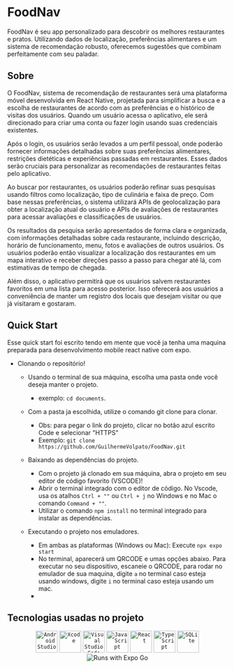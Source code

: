 # FoodNav
FoodNav é seu app personalizado para descobrir os melhores restaurantes e pratos. Utilizando dados de localização, preferências alimentares e um sistema de recomendação robusto, oferecemos sugestões que combinam perfeitamente com seu paladar.

## Sobre 
    
O FoodNav, sistema de recomendação de restaurantes será uma plataforma móvel desenvolvida em React Native, projetada para simplificar a busca e a escolha de restaurantes
de acordo com as preferências e o histórico de visitas dos usuários. Quando um usuário acessa o aplicativo, ele será direcionado para criar uma conta ou fazer login usando 
suas credenciais existentes.

Após o login, os usuários serão levados a um perfil pessoal, onde poderão fornecer informações detalhadas sobre suas preferências alimentares, restrições dietéticas e experiências
 passadas em restaurantes. Esses dados serão cruciais para personalizar as recomendações de restaurantes feitas pelo aplicativo.

Ao buscar por restaurantes, os usuários poderão refinar suas pesquisas usando filtros como localização, tipo de culinária e faixa de preço. Com base nessas preferências, 
o sistema utilizará APIs de geolocalização para obter a localização atual do usuário e APIs de avaliações de restaurantes para acessar avaliações e classificações de usuários.

Os resultados da pesquisa serão apresentados de forma clara e organizada, com informações detalhadas sobre cada restaurante, incluindo descrição, horário de funcionamento, 
menu, fotos e avaliações de outros usuários. Os usuários poderão então visualizar a localização dos restaurantes em um mapa interativo e receber direções passo a passo para chegar 
até lá, com estimativas de tempo de chegada.

Além disso, o aplicativo permitirá que os usuários salvem restaurantes favoritos em uma lista para acesso posterior. Isso oferecerá aos usuários a conveniência de manter um 
registro dos locais que desejam visitar ou que já visitaram e gostaram.

## Quick Start
Esse quick start foi escrito tendo em mente que você ja tenha uma maquina preparada para desenvolvimento mobile react native com expo.

- Clonando o repositório!
  
  - Usando o terminal de sua máquina, escolha uma pasta onde você deseja manter o projeto.
    - exemplo: `cd documents`.
      
  - Com a pasta ja escolhida, utilize o comando git clone para clonar.
    - Obs: para pegar o link do projeto, clicar no botão azul escrito Code e selecionar "HTTPS"
    - Exemplo: `git clone https://github.com/GuilhermeVolpato/FoodNav.git`
      
  - Baixando as dependências do projeto.
     - Com o projeto já clonado em sua máquina, abra o projeto em seu editor de código favorito (VSCODE)!
     - Abrir o terminal integrado com o editor de código. No Vscode, usa os atalhos `Ctrl + ""` ou `Ctrl + j` no Windows e no Mac o comando `Command + ""`.
     - Utilizar o comando `npm install` no terminal integrado para instalar as dependências.
  
  - Executando o projeto nos emuladores.
    - Em ambas as plataformas (Windows ou Mac): Execute `npx expo start`
    - No terminal, aparecerá um QRCODE e umas opções abaixo. Para executar no seu dispositivo, escaneie o QRCODE, para rodar no emulador de sua maquina, digite `a` no terminal caso esteja usando windows, digite `i` no terminal caso esteja usando um mac.
    -  
## Tecnologias usadas no projeto
<div align="center">
	<code><img width="50" src="https://user-images.githubusercontent.com/25181517/192108895-20dc3343-43e3-4a54-a90e-13a4abbc57b9.png" alt="Android Studio" title="Android Studio"/></code>
	<code><img width="50" src="https://user-images.githubusercontent.com/25181517/186711578-bf30cb30-40b7-4b45-95a5-bdf837c372e7.png" alt="Xcode" title="Xcode"/></code>
	<code><img width="50" src="https://user-images.githubusercontent.com/25181517/192108891-d86b6220-e232-423a-bf5f-90903e6887c3.png" alt="Visual Studio Code" title="Visual Studio Code"/></code>
	<code><img width="50" src="https://user-images.githubusercontent.com/25181517/117447155-6a868a00-af3d-11eb-9cfe-245df15c9f3f.png" alt="JavaScript" title="JavaScript"/></code>
	<code><img width="50" src="https://user-images.githubusercontent.com/25181517/183897015-94a058a6-b86e-4e42-a37f-bf92061753e5.png" alt="React" title="React"/></code>
	<code><img width="50" src="https://user-images.githubusercontent.com/25181517/183890598-19a0ac2d-e88a-4005-a8df-1ee36782fde1.png" alt="TypeScript" title="TypeScript"/></code>
  <code><img width="50" src="https://github.com/marwin1991/profile-technology-icons/assets/136815194/82df4543-236b-4e45-9604-5434e3faab17" alt="SQLite" title="SQLite"/></code>
  <img src="https://img.shields.io/badge/Runs%20with%20Expo%20Go-000.svg?style=flat-square&logo=EXPO&labelColor=f3f3f3&logoColor=000" alt="Runs with Expo Go">
</div>
